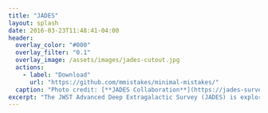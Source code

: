 ```yaml
---
title: "JADES"
layout: splash
date: 2016-03-23T11:48:41-04:00
header:
  overlay_color: "#000"
  overlay_filter: "0.1"
  overlay_image: /assets/images/jades-cutout.jpg
  actions:
    - label: "Download"
      url: "https://github.com/mmistakes/minimal-mistakes/"
  caption: "Photo credit: [**JADES Collaboration**](https://jades-survey.github.io)"
excerpt: "The JWST Advanced Deep Extragalactic Survey (JADES) is exploring the universe of high-redshift galaxies using the transformative opportunity of the James Webb Space Telescope."
---
```

